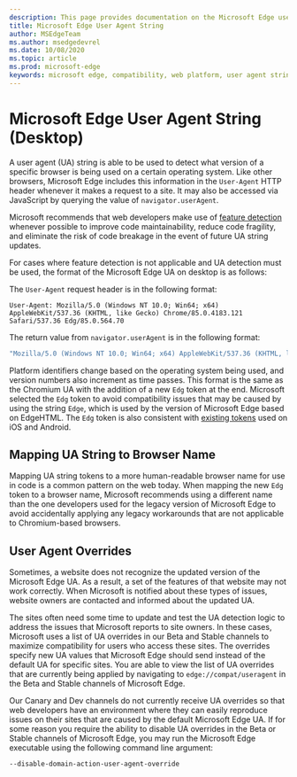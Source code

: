 ```yaml
---
description: This page provides documentation on the Microsoft Edge user agent string
title: Microsoft Edge User Agent String
author: MSEdgeTeam
ms.author: msedgedevrel
ms.date: 10/08/2020
ms.topic: article
ms.prod: microsoft-edge
keywords: microsoft edge, compatibility, web platform, user agent string, ua string, ua overrides
---
```


# Microsoft Edge User Agent String (Desktop)  

A user agent \(UA\) string is able to be used to detect what version of a specific browser is being used on a certain operating system.  Like other browsers, Microsoft Edge includes this information in the `User-Agent` HTTP header whenever it makes a request to a site.  It may also be accessed via JavaScript by querying the value of `navigator.userAgent`.  

Microsoft recommends that web developers make use of [feature detection](https://developer.mozilla.org/docs/Learn/Tools_and_testing/Cross_browser_testing/Feature_detection) whenever possible to improve code maintainability, reduce code fragility, and eliminate the risk of code breakage in the event of future UA string updates.  

For cases where feature detection is not applicable and UA detection must be used, the format of the Microsoft Edge UA on desktop is as follows:

The `User-Agent` request header is in the following format:

```http
User-Agent: Mozilla/5.0 (Windows NT 10.0; Win64; x64) AppleWebKit/537.36 (KHTML, like Gecko) Chrome/85.0.4183.121 Safari/537.36 Edg/85.0.564.70
``` 

The return value from `navigator.userAgent` is in the following format:

```javascript
"Mozilla/5.0 (Windows NT 10.0; Win64; x64) AppleWebKit/537.36 (KHTML, like Gecko) Chrome/85.0.4183.121 Safari/537.36 Edg/85.0.564.70"
```  

Platform identifiers change based on the operating system being used, and version numbers also increment as time passes.  This format is the same as the Chromium UA with the addition of a new `Edg` token at the end.  Microsoft selected the `Edg` token to avoid compatibility issues that may be caused by using the string `Edge`, which is used by the version of Microsoft Edge based on EdgeHTML.  The `Edg` token is also consistent with [existing tokens](https://blogs.windows.com/msedgedev/2017/10/05/microsoft-edge-ios-android-developer/) used on iOS and Android.

## Mapping UA String to Browser Name
Mapping UA string tokens to a more human-readable browser name for use in code is a common pattern on the web today. When mapping the new `Edg` token to a browser name, Microsoft recommends using a different name than the one developers used for the legacy version of Microsoft Edge to avoid accidentally applying any legacy workarounds that are not applicable to Chromium-based browsers.

## User Agent Overrides  

Sometimes, a website does not recognize the updated version of the Microsoft Edge UA.  As a result, a set of the features of that website may not work correctly.  When Microsoft is notified about these types of issues, website owners are contacted and informed about the updated UA.  

The sites often need some time to update and test the UA detection logic to address the issues that Microsoft reports to site owners.  In these cases, Microsoft uses a list of UA overrides in our Beta and Stable channels to maximize compatibility for users who access these sites.  The overrides specify new UA values that Microsoft Edge should send instead of the default UA for specific sites.  You are able to view the list of UA overrides that are currently being applied by navigating to `edge://compat/useragent` in the Beta and Stable channels of Microsoft Edge. 

Our Canary and Dev channels do not currently receive UA overrides so that web developers have an environment where they can easily reproduce issues on their sites that are caused by the default Microsoft Edge UA.  If for some reason you require the ability to disable UA overrides in the Beta or Stable channels of Microsoft Edge, you may run the Microsoft Edge executable using the following command line argument:  

```shell
--disable-domain-action-user-agent-override
```  
